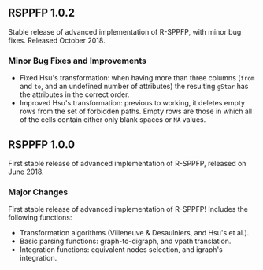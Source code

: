 ## RSPPFP 1.0.2
Stable release of advanced implementation of R-SPPFP, with minor bug fixes. Released October 2018.

### Minor Bug Fixes and Improvements
 - Fixed Hsu's transformation: when having more than three columns (`from` and `to`, and an undefined number of attributes) the resulting `gStar` has the attributes in the correct order.
 - Improved Hsu's transformation: previous to working, it deletes empty rows from the set of forbidden paths. Empty rows are those in which all of the cells contain either only blank spaces or `NA` values.


## RSPPFP 1.0.0
First stable release of advanced implementation of R-SPPFP, released on June 2018.

### Major Changes
First stable release of advanced implementation of R-SPPFP! Includes the following functions:
  - Transformation algorithms (Villeneuve & Desaulniers, and Hsu's et al.).
  - Basic parsing functions: graph-to-digraph, and vpath translation.
  - Integration functions: equivalent nodes selection, and igraph's integration.